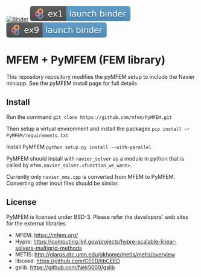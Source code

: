 [![Binder](https://mybinder.org/badge_logo.svg)](https://mybinder.org/v2/gh/mfem/PyMFEM/HEAD?labpath=examples%2Fjupyter)
[![badge](examples/jupyter/ex1.svg)](https://mybinder.org/v2/gh/mfem/PyMFEM/HEAD?labpath=examples%2Fjupyter%2Fex1.ipynb)
[![badge](examples/jupyter/ex9.svg)](https://mybinder.org/v2/gh/mfem/PyMFEM/HEAD?labpath=examples%2Fjupyter%2Fex9.ipynb)



#  MFEM + PyMFEM (FEM library)

This repository repository modifies the pyMFEM setup to include the Navier miniapp. See the pyMFEM install page for full details

## Install

Run the command
`git clone https://github.com/mfem/PyMFEM.git`

Then setup a virtual environment and install the packages 
`pip install -r PyMFEM/requirements.txt`

Install PyMFEM 
`python setup.py install --with-parallel`

PyMFEM should install with `navier_solver` as a module in python that is called by `mfem.navier_solver.<function_we_want>`.

Currently only `navier_mms.cpp` is converted from MFEM to PyMFEM. Converting other inout files should be similar.


## License
PyMFEM is licensed under BSD-3.
Please refer the developers' web sites for the external libraries
* MFEM: https://mfem.org/
* Hypre: https://computing.llnl.gov/projects/hypre-scalable-linear-solvers-multigrid-methods
* METIS: http://glaros.dtc.umn.edu/gkhome/metis/metis/overview
* libceed: https://github.com/CEED/libCEED
* gslib: https://github.com/Nek5000/gslib
